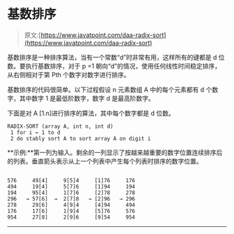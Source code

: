 # 基数排序

> 原文:[https://www.javatpoint.com/daa-radix-sort](https://www.javatpoint.com/daa-radix-sort)

基数排序是一种排序算法，当有一个常数“d”时非常有用，这样所有的键都是 d 位数。要执行基数排序，对于 p =1 朝向“d”的情况，使用任何线性时间稳定排序，从右侧相对于第 Pth 个数字对数字进行排序。

基数排序的代码很简单。以下过程假设 n 元素数组 A 中的每个元素都有 d 个数字，其中数字 1 是最低阶数字，数字 d 是最高阶数字。

下面是对 A [1.n]进行排序的算法，其中每个数字都是 d 位数。

```
RADIX-SORT (array A, int n, int d) 
 1 for i ← 1 to d 
 2 do stably sort A to sort array A on digit i

```

**示例:**第一列为输入。剩余的一列显示了按越来越重要的数字位置连续排序后的列表。垂直箭头表示从上一个列表中产生每个列表时排序的数字位置。

```

576     49[4]     9[5]4     [1]76     176
494     19[4]     5[7]6     [1]94     194
194     95[4]     1[7]6     [2]78     278
296   → 57[6]  →  2[7]8   → [2]96   → 296
278     29[6]     4[9]4     [4]94     494
176     17[6]     1[9]4     [5]76     576
954     27[8]     2[9]6     [9]54     954

```

* * *